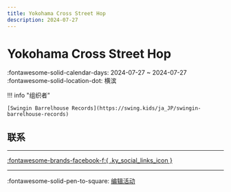 ```yaml
---
title: Yokohama Cross Street Hop
description: 2024-07-27
---
```


# Yokohama Cross Street Hop 

:fontawesome-solid-calendar-days: 2024-07-27 ~ 2024-07-27  
:fontawesome-solid-location-dot: 横滨  

!!! info "组织者"

    [Swingin Barrelhouse Records](https://swing.kids/ja_JP/swingin-barrelhouse-records)  

## 联系


---

 [:fontawesome-brands-facebook-f:{ .ky_social_links_icon }](https://www.facebook.com/events/695279786151861)

---

:fontawesome-solid-pen-to-square: [编辑活动](https://github.com/swingdance/events/issues/new?assignees=&labels=update+event&projects=&template=03-update_entity.yml&title=Update%20Event%3A%202024%2Fja_JP%20%E2%80%A2%20Yokohama%20Cross%20Street%20Hop&region=ja_JP&year=2024&id=yokohama-cross-street-hop-07-2024&name=Yokohama%20Cross%20Street%20Hop&org_id=swingin-barrelhouse-records)
